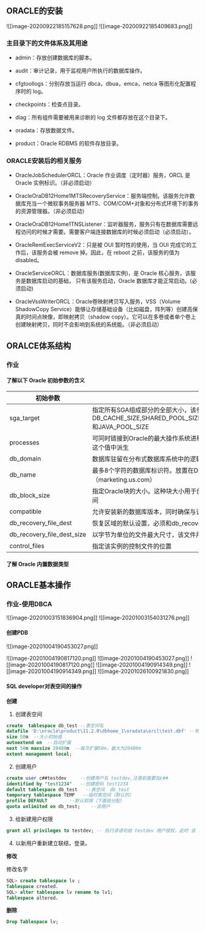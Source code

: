 ## ORACLE的安装

![[image-20200922185157628.png]]
![[image-20200922185409683.png]]
### 主目录下的文件体系及其用途

- admin：存放创建数据库的脚本。

- audit：审计记录，用于监视用户所执行的数据库操作。

- cfgtoollogs：分别存放当运行 dbca，dbua，emca，netca 等图形化配置程序时的 log。

- checkpoints：检查点目录。

- diag：所有组件需要被用来诊断的 log 文件都存放在这个目录下。

- oradata：存放数据文件。

- product：Oracle RDBMS 的软件存放目录。

### ORACLE安装后的相关服务

- OracleJobSchedulerORCL：Oracle 作业调度（定时器）服务，ORCL 是Oracle 实例标识。（非必须启动）

- OracleOraDB12Home1MTSRecoveryService：服务端控制。该服务允许数据库充当一个微软事务服务器 MTS、COM/COM+对象和分布式环境下的事务的资源管理器。（非必须启动）

- OracleOraDB12Home1TNSListener：监听器服务，服务只有在数据库需要远程访问的时候才需要。需要客户端连接数据库的时候必须启动（必须启动）。

- OracleRemExecServiceV2：只是被 OUI 暂时性的使用，当 OUI 完成它的工作后，该服务会被 remove 掉。因此，在 reboot 之前，该服务的值为disabled。

- OracleServiceORCL：数据库服务(数据库实例)，是 Oracle 核心服务，该服务是数据库启动的基础， 只有该服务启动，Oracle 数据库才能正常启动。(必须启动)

- OracleVssWriterORCL：Oracle卷映射拷贝写入服务，VSS（Volume ShadowCopy Service）能够让存储基础设备（比如磁盘，阵列等）创建高保真的时间点映像，即映射拷贝（shadow copy）。它可以在多卷或者单个卷上创建映射拷贝，同时不会影响到系统的系统能。（非必须启动）


## ORALCE体系结构

### 作业

#### 了解以下 Oracle 初始参数的含义

|初始参数|说明|
|--------|-----|
|sga_target|指定所有SGA组成部分的全部大小，该参数自动确定DB_CACHE_SIZE,SHARED_POOL_SIZE,LARGE_POOL_SIZE,STREAMS_POOL_SIZE和JAVA_POOL_SIZE|
|processes|可同时链接到Oracle的最大操作系统进程数量，SESSIONS 和 RTRANSACTIONS 从这个值中派生|
|db_domain|数据库驻留在分布式数据库系统中的逻辑域名（如 us.oracle.com）|
|db_name|最多8个字符的数据库标识符。放置在DB_DOMAIN值的前面，形成完全限定的名称（marketing.us.com）|
|db_block_size|指定Oracle块的大小。这种块大小用于创建数据库时的SYSTEM\SYSAUX和临时表空间|
|compatible|允许安装新的数据库版本，同时确保与该参数指定的版本兼容|
|db_recovery_file_dest|恢复区域的默认设置，必须和db_recovery_file_dest_size一起设置|
|db_recovery_file_dest_size|以字节为单位的文件最大尺寸，该文件用于在恢复区域位置的恢复|
|control_files|指定该实例的控制文件的位置|

#### 了解 Oracle 内置数据类型

## ORACLE基本操作



### 作业-使用DBCA

![[image-20201003151836904.png]]
![[image-20201003154031276.png]]


#### 创建PDB

![[image-20201004190453027.png]]


![[image-20201004190817120.png]]
![[image-20201004190453027.png]]
![[image-20201004190817120.png]]
![[image-20201004190914349.png]]
![[image-20201004190914349.png]]
![[image-20201026100921830.png]]


#### SQL developer对表空间的操作

**创建**

1. 创建表空间

```sql
create  tablespace db_test --表空间名
datafile 'D:\oracle\product\11.2.0\dbhome_1\oradata\orcl\test.dbf' --物理文件 表空间数据文件存放路径
size 50m  --大小初始值
autoextend on  --自动扩展
next 50m maxsize 20480m  --每次扩展50m，最大为20480m
extent management local;
```

2. 创建用户


```sql
create user c##testdev     --创建用户名 testdev,注意前面要加c##
identified by "test1234"   --创建密码 test1234
default tablespace db_test   --表空间  db_test
temporary tablespace TEMP   --临时表空间（默认的）
profile DEFAULT        --默认权限（下面给分配）
quota unlimited on db_test;    --该用户
```
3. 给新建用户权限

```sql
grant all privileges to testdev; -- 执行该语句给 testdev 用户授权，此时 该 用户就可以登录了
```

4. 以新用户重新建立联结，登录。



**修改**

修改名字

```sql
SQL> create tablespace lv ;
Tablespace created.
SQL> alter tablespace lv rename to lv1;
Tablespace altered.
```

**删除**

```sql
Drop Tablespace lv;
```


